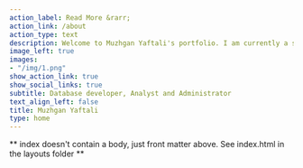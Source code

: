 ```yaml
---
action_label: Read More &rarr;
action_link: /about
action_type: text
description: Welcome to Muzhgan Yaftali's portfolio. I am currently a student of Data analytics for business. Inside, you’ll find about me, my projects, blogs and about my social media sites. Feel free to explore my portfolio :)
image_left: true
images:
- "/img/1.png"
show_action_link: true
show_social_links: true
subtitle: Database developer, Analyst and Administrator
text_align_left: false
title: Muzhgan Yaftali
type: home
---
```


** index doesn't contain a body, just front matter above.
See index.html in the layouts folder **
